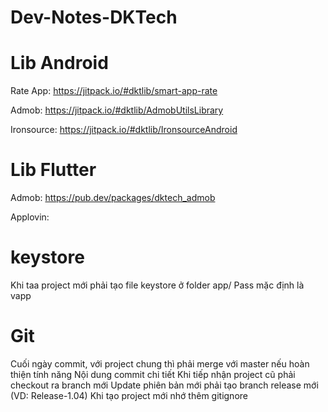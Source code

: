 # Dev-Notes-DKTech

# Lib Android
Rate App:
https://jitpack.io/#dktlib/smart-app-rate

Admob:
https://jitpack.io/#dktlib/AdmobUtilsLibrary

Ironsource: 
https://jitpack.io/#dktlib/IronsourceAndroid

# Lib Flutter
Admob:
https://pub.dev/packages/dktech_admob

Applovin:


# keystore
Khi taa project mới phải tạo file keystore ở folder app/
Pass mặc định là vapp

# Git
Cuối ngày commit, với project chung thì phải merge với master nếu hoàn thiện tính năng
Nội dung commit chi tiết
Khi tiếp nhận project cũ phải checkout ra branch mới
Update phiên bản mới phải tạo branch release mới (VD: Release-1.04)
Khi tạo project mới nhớ thêm gitignore



